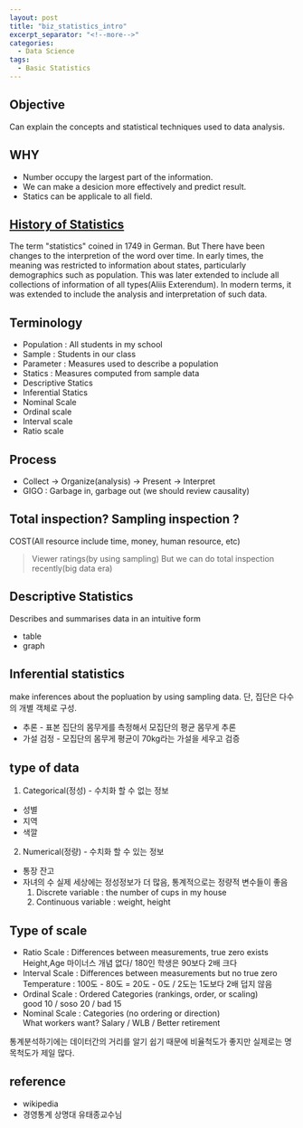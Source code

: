 ```yaml
---
layout: post
title: "biz_statistics_intro"
excerpt_separator: "<!--more-->"
categories:
  - Data Science
tags:
  - Basic Statistics
---
```


## Objective
Can explain the concepts and statistical techniques used to data analysis.

<!--more-->

## WHY
* Number occupy the largest part of the information.
* We can make a desicion more effectively and predict result.
* Statics can be applicale to all field.

<!--more-->

## [History of Statistics](https://en.wikipedia.org/wiki/History_of_statistics)
The term "statistics" coined in 1749 in German. But There have been changes to the interpretion of the word over time. In early times, the meaning was restricted to information about states, particularly demographics such as population. This was later extended to include all collections of information of all types(Aliis Exterendum). In modern terms, it was extended to include the analysis and interpretation of such data. 

<!--more-->

## Terminology
* Population : All students in my school
* Sample : Students in our class
* Parameter : Measures used to describe a population
* Statics : Measures computed from sample data
* Descriptive Statics
* Inferential Statics
* Nominal Scale
* Ordinal scale
* Interval scale
* Ratio scale

<!--more-->

## Process
* Collect -> Organize(analysis) -> Present -> Interpret
* GIGO : Garbage in, garbage out (we should review causality)

<!--more-->

## Total inspection? Sampling inspection ?

COST(All resource include time, money, human resource, etc)

> Viewer ratings(by using sampling)
> But we can do total inspection recently(big data era)

<!--more-->

## Descriptive Statistics

Describes and summarises data in an intuitive form
* table
* graph

<!--more-->

## Inferential statistics

make inferences about the popluation by using sampling data. 단, 집단은 다수의 개별 객체로 구성.

* 추론 - 표본 집단의 몸무게를 측정해서 모집단의 평균 몸무게 추론
* 가설 검정 - 모집단의 몸무게 평균이 70kg라는 가설을 세우고 검증

<!--more-->

## type of data

1. Categorical(정성) - 수치화 할 수 없는 정보
* 성별
* 지역
* 색깔

2. Numerical(정량) - 수치화 할 수 있는 정보
* 통장 잔고
* 자녀의 수
실제 세상에는 정성정보가 더 많음, 통계적으로는 정량적 변수들이 좋음
  1. Discrete variable : the number of cups in my house
  2. Continuous variable : weight, height

<!--more-->

## Type of scale

* Ratio Scale : Differences between measurements, true zero exists  
Height,Age 마이너스 개념 없다/ 180인 학생은 90보다 2배 크다
* Interval Scale : Differences between measurements but no true zero  
Temperature : 100도 - 80도 = 20도 - 0도 / 2도는 1도보다 2배 덥지 않음
* Ordinal Scale : Ordered Categories (rankings, order, or scaling)  
good 10 / soso 20 / bad 15
* Nominal Scale : Categories (no ordering or direction)  
What workers want? Salary / WLB / Better retirement

통계분석하기에는 데이터간의 거리를 알기 쉽기 때문에 비율척도가 좋지만 실제로는 명목척도가 제일 많다.



<!--more-->



## reference
* wikipedia
* 경영통계 상명대 유태종교수님

